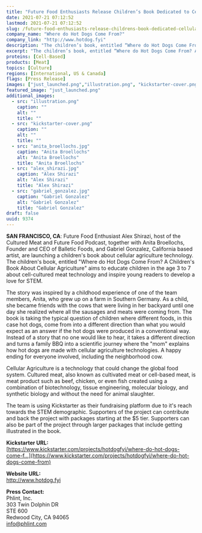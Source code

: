```yaml
---
title: "Future Food Enthusiasts Release Children’s Book Dedicated to Cellular Agriculture Technology"
date: 2021-07-21 07:12:52
lastmod: 2021-07-21 07:12:52
slug: /future-food-enthusiasts-release-childrens-book-dedicated-cellular-agriculture-technology
company_name: "Where do Hot Dogs Come From?"
company_link: "http://www.hotdog.fyi"
description: "The children’s book, entitled “Where do Hot Dogs Come From? A Children’s Book About Cellular Agriculture” aims to educate children in the age 3 to 7 about cell-cultured meat technology and inspire young readers to develop a love for STEM."
excerpt: "The children’s book, entitled “Where do Hot Dogs Come From? A Children’s Book About Cellular Agriculture” aims to educate children in the age 3 to 7 about cell-cultured meat technology and inspire young readers to develop a love for STEM."
proteins: [Cell-Based]
products: [Meat]
topics: [Culture]
regions: [International, US & Canada]
flags: [Press Release]
images: ["just_launched.png","illustration.png", "kickstarter-cover.png", "anita_broellochs.jpg", "alex_shirazi.jpg", "gabriel_gonzalez.jpg"]
featured_image: "just_launched.png"
additional_images:
  - src: "illustration.png"
    caption: ""
    alt: ""
    title: ""
  - src: "kickstarter-cover.png"
    caption: ""
    alt: ""
    title: ""
  - src: "anita_broellochs.jpg"
    caption: "Anita Broellochs"
    alt: "Anita Broellochs"
    title: "Anita Broellochs"
  - src: "alex_shirazi.jpg"
    caption: "Alex Shirazi"
    alt: "Alex Shirazi"
    title: "Alex Shirazi"
  - src: "gabriel_gonzalez.jpg"
    caption: "Gabriel Gonzalez"
    alt: "Gabriel Gonzalez"
    title: "Gabriel Gonzalez"
draft: false
uuid: 9374
---
```

**SAN FRANCISCO, CA**: Future Food Enthusiast Alex Shirazi, host of the
Cultured Meat and Future Food Podcast, together with Anita Broellochs,
Founder and CEO of Balletic Foods, and Gabriel Gonzalez, California
based artist, are launching a children's book about cellular agriculture
technology. The children's book, entitled "Where do Hot Dogs Come From?
A Children's Book About Cellular Agriculture" aims to educate children
in the age 3 to 7 about cell-cultured meat technology and inspire young
readers to develop a love for STEM.

The story was inspired by a childhood experience of one of the team
members, Anita, who grew up on a farm in Southern Germany. As a child,
she became friends with the cows that were living in her backyard until
one day she realized where all the sausages and meats were coming from.
The book is taking the typical question of children where different
foods, in this case hot dogs, come from into a different direction than
what you would expect as an answer if the hot dogs were produced in a
conventional way. Instead of a story that no one would like to hear, it
takes a different direction and turns a family BBQ into a scientific
journey where the "mom" explains how hot dogs are made with cellular
agriculture technologies. A happy ending for everyone involved,
including the neighborhood cow.

Cellular Agriculture is a technology that could change the global food
system. Cultured meat, also known as cultivated meat or cell-based meat,
is meat product such as beef, chicken, or even fish created using a
combination of biotechnology, tissue engineering, molecular biology, and
synthetic biology and without the need for animal slaughter.

The team is using Kickstarter as their fundraising platform due to it's
reach towards the STEM demographic. Supporters of the project can
contribute and back the project with packages starting at the \$5 tier.
Supporters can also be part of the project through larger packages that
include getting illustrated in the book.

**Kickstarter URL:**\
[https://www.kickstarter.com/projects/hotdogfyi/where-do-hot-dogs-come-f...](https://www.kickstarter.com/projects/hotdogfyi/where-do-hot-dogs-come-from)

**Website URL:**\
<http://www.hotdog.fyi>

**Press Contact:**\
Phlint, Inc.\
303 Twin Dolphin DR\
STE 600\
Redwood City, CA 94065\
<info@phlint.com>
